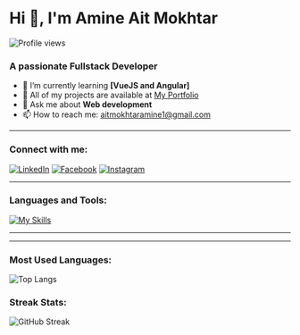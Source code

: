 # Hi 👋, I'm Amine Ait Mokhtar

![Profile views](https://komarev.com/ghpvc/?username=amine-aitmokhtar&color=blue)

### A passionate Fullstack Developer

- 🌱 I’m currently learning **[VueJS and Angular]**
- 🔗 All of my projects are available at [My Portfolio](https://amine-aitmokhtar.me)
- 💬 Ask me about **Web development**
- 📫 How to reach me: aitmokhtaramine1@gmail.com

---

### Connect with me:
[![LinkedIn](https://img.shields.io/badge/LinkedIn-0077B5?style=for-the-badge&logo=linkedin&logoColor=white)](https://www.linkedin.com/in/amine-aitmokhtar/)
[![Facebook](https://img.shields.io/badge/Facebook-1877F2?style=for-the-badge&logo=facebook&logoColor=white)](https://www.facebook.com/)
[![Instagram](https://img.shields.io/badge/Instagram-E4405F?style=for-the-badge&logo=instagram&logoColor=white)](https://www.instagram.com/)

---

### Languages and Tools:
[![My Skills](https://skillicons.dev/icons?i=js,react,nodejs,mysql,mongodb,express,tailwind,typescript&theme=dark)](https://skillicons.dev)

---

---


### Most Used Languages:
![Top Langs](https://github-readme-stats.vercel.app/api/top-langs/?username=amine-aitmokhtar&layout=compact&theme=dark)

### Streak Stats:
![GitHub Streak](https://streak-stats.demolab.com?user=amine-aitmokhtar&theme=dark&date_format=M%20j%5B%2C%20Y%5D)


